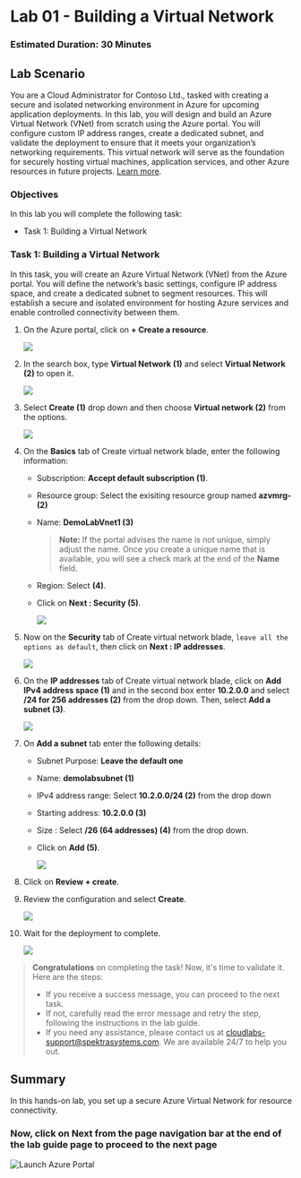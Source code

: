 # Lab 01 - Building a Virtual Network

### Estimated Duration: 30 Minutes

## Lab Scenario

You are a Cloud Administrator for Contoso Ltd., tasked with creating a secure and isolated networking environment in Azure for upcoming application deployments. In this lab, you will design and build an Azure Virtual Network (VNet) from scratch using the Azure portal. You will configure custom IP address ranges, create a dedicated subnet, and validate the deployment to ensure that it meets your organization’s networking requirements. This virtual network will serve as the foundation for securely hosting virtual machines, application services, and other Azure resources in future projects. [Learn more](https://docs.microsoft.com/en-us/azure/virtual-network/virtual-networks-overview).

### Objectives

In this lab you will complete the following task:

- Task 1: Building a Virtual Network

### Task 1: Building a Virtual Network

In this task, you will create an Azure Virtual Network (VNet) from the Azure portal. You will define the network’s basic settings, configure IP address space, and create a dedicated subnet to segment resources. This will establish a secure and isolated environment for hosting Azure services and enable controlled connectivity between them.

1. On the Azure portal, click on **+ Create a resource**.

    ![](../instructions/images/Lab0-00.png)
    
2. In the search box, type **Virtual Network (1)** and select **Virtual Network (2)** to open it.

     ![](../instructions/images/Lab0-01.png)
     
3. Select **Create (1)** drop down and then choose **Virtual network (2)** from the options.

      ![](../instructions/images/Lab0-02.png)
      
4. On the **Basics** tab of Create virtual network blade, enter the following information:
    
    -  Subscription: **Accept default subscription (1)**.
    
    -  Resource group: Select the exisiting resource group named **azvmrg-<inject key="Deployment ID" enableCopy="false"/> (2)**
    
    -  Name: **DemoLabVnet1 (3)**
    
       > **Note:** If the portal advises the name is not unique, simply adjust the name. Once you create a unique name that is available, you will see a check mark at the end of the **Name** field.

    -  Region: Select **<inject key="Region" enableCopy="false"/>** **(4)**.

    -  Click on **Next : Security (5)**.

       ![](../instructions/images/Lab0-03.png)
    
5. Now on the **Security** tab of Create virtual network blade, `leave all the options as default`, then click on **Next : IP addresses**.

    ![](images/Lab0-04.png)

6. On the **IP addresses** tab of Create virtual network blade, click on **Add IPv4 address space (1)** and in the second box enter **10.2.0.0** and select **/24 for 256 addresses (2)** from the drop down. Then, select **Add a subnet (3)**.
 
   ![](images/Lab0-05.png)

7.  On **Add a subnet** tab enter the following details: 

      - Subnet Purpose: **Leave the default one**
   
      - Name: **demolabsubnet (1)**

      - IPv4 address range: Select **10.2.0.0/24 (2)** from the drop down
      
      - Starting address: **10.2.0.0 (3)**
      
      - Size : Select **/26 (64 addresses) (4)** from the drop down.
      
      - Click on **Add (5)**. 

        ![](../instructions/images/Lab0-06.png)

8. Click on **Review + create**.
     
9. Review the configuration and select **Create**.

    ![](images/Lab0-07.png)

10. Wait for the deployment to complete.

    ![](images/Lab0-08.png)

> **Congratulations** on completing the task! Now, it's time to validate it. Here are the steps:
> - If you receive a success message, you can proceed to the next task.
> - If not, carefully read the error message and retry the step, following the instructions in the lab guide. 
> - If you need any assistance, please contact us at cloudlabs-support@spektrasystems.com. We are available 24/7 to help you out.    

<validation step="2c2d3a0e-0590-4a36-9c5f-20f1da567eab" />


    
## Summary

In this hands-on lab, you set up a secure Azure Virtual Network for resource connectivity.

### Now, click on **Next** from the page navigation bar at the end of the lab guide page to proceed to the next page

   ![Launch Azure Portal](../instructions/images/avm-18.png)
